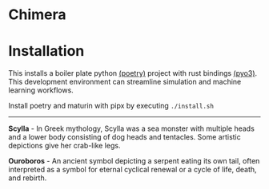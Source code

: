 # Chimera

# Installation

This installs a boiler plate python [(poetry)](https://python-poetry.org/docs/) project with rust bindings [(pyo3)](https://docs.rs/pyo3/latest/pyo3/). This development environment can streamline simulation and machine learning workflows.  

Install poetry and maturin with pipx by executing `./install.sh`

---

**Scylla** - In Greek mythology, Scylla was a sea monster with multiple heads and a lower body consisting of dog heads and tentacles. Some artistic depictions give her crab-like legs.

**Ouroboros** - An ancient symbol depicting a serpent eating its own tail, often interpreted as a symbol for eternal cyclical renewal or a cycle of life, death, and rebirth.

